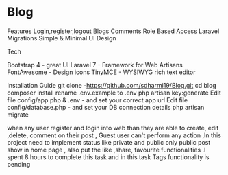 # Blog

Features
Login,register,logout
Blogs
Comments
Role Based Access
Laravel Migrations
Simple & Minimal UI Design

Tech

Bootstrap 4 - great UI 
Laravel 7 - Framework for Web Artisans
FontAwesome - Design icons 
TinyMCE - WYSIWYG rich text editor


Installation Guide
git clone -https://github.com/sdharmi19/Blog.git
cd blog
composer install
rename .env.example to .env
php artisan key:generate
Edit file config/app.php & .env - and set your correct app url
Edit file config/database.php - and set your DB connection details
php artisan migrate 

when any user register and login into web than they are able to create, edit ,delete, comment on  their post , Guest user can't perform any action ,In this project need to implement status like private and public only public post show in home page , also put the like ,share, favourite functionalities .I spent 8 hours to complete this task and in this task Tags functionality is pending



